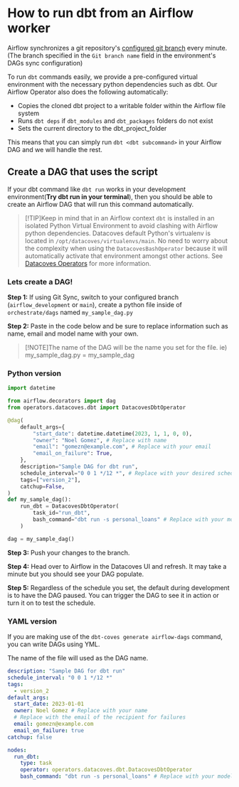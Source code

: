 # How to run dbt from an Airflow worker

Airflow synchronizes a git repository's [configured git branch](/how-tos/datacoves/how_to_environments#services-configuration) every minute. (The branch specified in  the `Git branch name` field in the environment's DAGs sync configuration)

To run `dbt` commands easily, we provide a pre-configured virtual environment with the necessary python dependencies such as dbt. Our Airflow Operator also does the following automatically:

- Copies the cloned dbt project to a writable folder within the Airflow file system
- Runs `dbt deps` if `dbt_modules` and `dbt_packages` folders do not exist
- Sets the current directory to the dbt_project_folder

This means that you can simply run `dbt <dbt subcommand>` in your Airflow DAG and we will handle the rest.

## Create a DAG that uses the script

If your dbt command like `dbt run` works in your development environment(**Try dbt run in your terminal**), then you should be able to create an Airflow DAG that will run this command automatically.

>[!TIP]Keep in mind that in an Airflow context `dbt` is installed in an isolated Python Virtual Environment to avoid clashing with Airflow python dependencies. Datacoves default Python's virtualenv is located in `/opt/datacoves/virtualenvs/main`. No need to worry about the complexity when using the `DatacovesBashOperator` because it will automatically activate that environment amongst other actions.
See [Datacoves Operators](reference/airflow/datacoves-operator.md) for more information.

### Lets create a DAG!
**Step 1:** If using Git Sync, switch to your configured branch (`airflow_development` or `main`), create a python file inside of `orchestrate/dags` named `my_sample_dag.py`

**Step 2:** Paste in the code below and be sure to replace information such as name, email and model name with your own.

>[!NOTE]The name of the DAG will be the name you set for the file. ie) my_sample_dag.py = my_sample_dag
### Python version

```python
import datetime

from airflow.decorators import dag
from operators.datacoves.dbt import DatacovesDbtOperator

@dag(
    default_args={
        "start_date": datetime.datetime(2023, 1, 1, 0, 0),
        "owner": "Noel Gomez", # Replace with name
        "email": "gomezn@example.com", # Replace with your email
        "email_on_failure": True,
    },
    description="Sample DAG for dbt run",
    schedule_interval="0 0 1 */12 *", # Replace with your desired schedule 
    tags=["version_2"],
    catchup=False,
)
def my_sample_dag():
    run_dbt = DatacovesDbtOperator(
        task_id="run_dbt", 
        bash_command="dbt run -s personal_loans" # Replace with your model 
    )

dag = my_sample_dag()
```
**Step 3:** Push your changes to the branch.

**Step 4:** Head over to Airflow in the Datacoves UI and refresh. It may take a minute but you should see your DAG populate. 

**Step 5:** Regardless of the schedule you set, the default during development is to have the DAG paused. You can trigger the DAG to see it in action or turn it on to test the schedule.

### YAML version
If you are making use of the `dbt-coves generate airflow-dags` command, you can write DAGs using YML.

The name of the file will used as the DAG name. 

```yaml
description: "Sample DAG for dbt run"
schedule_interval: "0 0 1 */12 *"
tags:
  - version_2
default_args:
  start_date: 2023-01-01
  owner: Noel Gomez # Replace with your name
  # Replace with the email of the recipient for failures
  email: gomezn@example.com 
  email_on_failure: true
catchup: false

nodes:
  run_dbt:
    type: task
    operator: operators.datacoves.dbt.DatacovesDbtOperator
    bash_command: "dbt run -s personal_loans" # Replace with your model name
```
